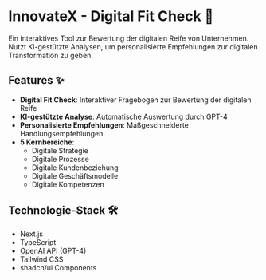 # InnovateX - Digital Fit Check 🚀

Ein interaktives Tool zur Bewertung der digitalen Reife von Unternehmen. Nutzt KI-gestützte Analysen, um personalisierte Empfehlungen zur digitalen Transformation zu geben.

## Features ✨

- **Digital Fit Check**: Interaktiver Fragebogen zur Bewertung der digitalen Reife
- **KI-gestützte Analyse**: Automatische Auswertung durch GPT-4
- **Personalisierte Empfehlungen**: Maßgeschneiderte Handlungsempfehlungen
- **5 Kernbereiche**: 
  - Digitale Strategie
  - Digitale Prozesse
  - Digitale Kundenbeziehung
  - Digitale Geschäftsmodelle
  - Digitale Kompetenzen

## Technologie-Stack 🛠

- Next.js
- TypeScript
- OpenAI API (GPT-4)
- Tailwind CSS
- shadcn/ui Components

